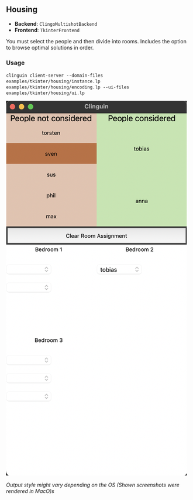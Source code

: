 ## Housing

- **Backend**:   `ClingoMultishotBackend`
- **Frontend**:   `TkinterFrontend`

You must select the people and then divide into rooms.
Includes the option to browse optimal solutions in order.

### Usage

```
clinguin client-server --domain-files examples/tkinter/housing/instance.lp examples/tkinter/housing/encoding.lp --ui-files examples/tkinter/housing/ui.lp
```

![](out.png)

*Output style might vary depending on the OS (Shown screenshots were rendered in MacO)s*



